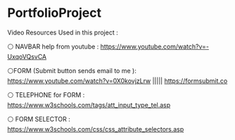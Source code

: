 # PortfolioProject

Video Resources Used in this project : 

⚪ NAVBAR help from youtube : https://www.youtube.com/watch?v=-UxqoVQsvCA


⚪FORM (Submit button sends email to me ): https://www.youtube.com/watch?v=0X0kovjzLrw ||||| https://formsubmit.co

⚪ TELEPHONE for FORM : https://www.w3schools.com/tags/att_input_type_tel.asp

⚪ FORM SELECTOR : https://www.w3schools.com/css/css_attribute_selectors.asp

